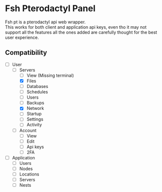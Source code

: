 # Fsh Pterodactyl Panel
Fsh pt is a pterodactyl api web wrapper.\
This works for both client and application api keys, even tho it may not support all the features all the ones added are carefully thought for the best user experience.

## Compatibility
- [ ] User
  - [ ] Servers
    - [ ] View (Missing terminal)
    - [x] Files
    - [ ] Databases
    - [ ] Schedules
    - [ ] Users
    - [ ] Backups
    - [x] Network
    - [ ] Startup
    - [ ] Settings
    - [ ] Activity
  - [ ] Account
    - [ ] View
    - [ ] Edit
    - [ ] Api keys
    - [ ] 2FA
- [ ] Application
  - [ ] Users
  - [ ] Nodes
  - [ ] Locations
  - [ ] Servers
  - [ ] Nests